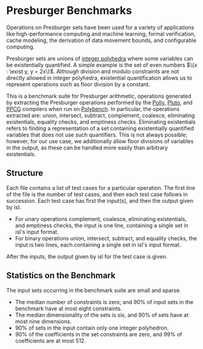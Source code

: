 # Presburger Benchmarks

Operations on Presburger sets have been used for a variety of applications like high-performance computing and machine learning, formal verification, cache modeling, the derivation of data
movement bounds, and configurable computing.

Presburger sets are unions of [integer polyhedra](https://en.wikipedia.org/wiki/Integer_points_in_convex_polyhedra) where some variables can be existentially quantified. A simple example is the set of even numbers $\{x : \exist y, y = 2x\}$. Although division and modulo constraints are not directly allowed in integer polyhedra, existential quantification allows us to represent operations such as floor division by a constant.

This is a benchmark suite for Presburger arithmetic, operations generated by extracting the Presburger
operations performed by the [Polly](https://polly.llvm.org/), [Pluto](https://github.com/bondhugula/pluto), and [PPCG](http://ppcg.gforge.inria.fr/) compilers when run on [Polybench](http://web.cse.ohio-state.edu/~pouchet.2/software/polybench/). In particular,
the operations extracted are: union, intersect, subtract, complement, coalesce, eliminating existentials,
equality checks, and emptiness checks. Eliminating existentials refers to finding a representation of a set containing existentially quantified variables that does not use such quantifiers. This is not always possible; however, for our use case, we additionally allow floor divisions of variables in the output, as these can be handled more easily than arbitrary existentials.

## Structure
Each file contains a list of test cases for a particular operation.
The first line of the file is the number of test cases, and then each test case follows in succession.
Each test case has first the input(s), and then the output given by isl. 

- For unary operations complement, coalesce, eliminating existentials, and emptiness checks, the input is one line, containing a single set in isl's input format.
- For binary operations union, intersect, subtract, and equality checks, the input is two lines, each containing a single set in isl's input format.

After the inputs, the output given by isl for the test case is given.

## Statistics on the Benchmark

The input sets occurring in the benchmark suite are small and sparse.
- The median number of constraints is zero; and 90% of input sets in the benchmark have at most eight constraints. 
- The median dimensionality of the sets is six, and 90% of sets have at most nine dimensions.
- 90% of sets in the input contain only one integer polyhedron.
- 90% of the coefficients in the set constraints are zero, and 99% of coefficients are at most 512.
